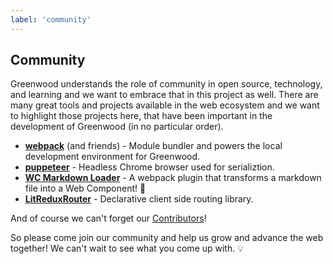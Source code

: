 ```yaml
---
label: 'community'
---
```


## Community

Greenwood understands the role of community in open source, technology, and learning and we want to embrace that in this project as well.  There are many great tools and projects available in the web ecosystem and we want to highlight those projects here, that have been important in the development of Greenwood (in no particular order).

- [**webpack**](https://webpack.js.org/) (and friends) - Module bundler and powers the local development environment for Greenwood.
- [**puppeteer**](https://github.com/GoogleChrome/puppeteer) - Headless Chrome browser used for serializtion.
- [**WC Markdown Loader**](https://github.com/hutchgrant/wc-markdown-loader/) - A webpack plugin that transforms a markdown file into a Web Component! 🤯
- [**LitReduxRouter**](https://github.com/fernandopasik/lit-redux-router) - Declarative client side routing library.

And of course we can't forget our [Contributors](https://github.com/ProjectEvergreen/greenwood/graphs/contributors)!

So please come join our community and help us grow and advance the web together!  We can't wait to see what you come up with.  💡